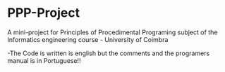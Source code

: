 # PPP-Project
A mini-project for Principles of Procedimental Programing subject of the Informatics engineering course - University of Coimbra

-The Code is written is english but the comments and the programers manual is in Portuguese!!
